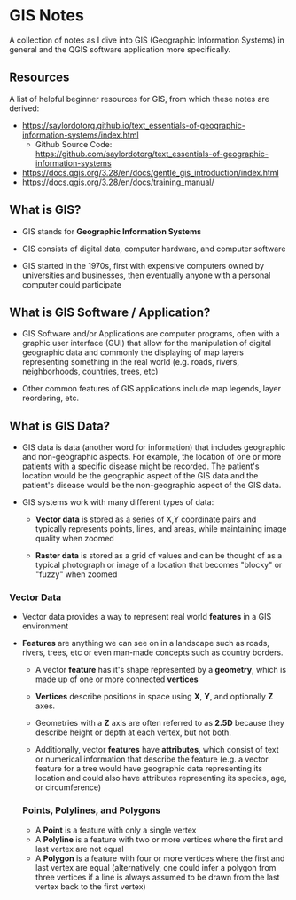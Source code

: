 # GIS Notes

A collection of notes as I dive into GIS (Geographic Information Systems) in general and the QGIS software application more specifically.

## Resources

A list of helpful beginner resources for GIS, from which these notes are derived:
  - https://saylordotorg.github.io/text_essentials-of-geographic-information-systems/index.html
    - Github Source Code: https://github.com/saylordotorg/text_essentials-of-geographic-information-systems
  - https://docs.qgis.org/3.28/en/docs/gentle_gis_introduction/index.html
  - https://docs.qgis.org/3.28/en/docs/training_manual/

## What is GIS?

 - GIS stands for **Geographic Information Systems**

 - GIS consists of digital data, computer hardware, and computer software

 - GIS started in the 1970s, first with expensive computers owned by universities and businesses, then eventually anyone with a personal computer could participate

## What is GIS Software / Application?

 - GIS Software and/or Applications are computer programs, often with a graphic user interface (GUI) that allow for the manipulation of digital geographic data and commonly the displaying of map layers representing something in the real world (e.g. roads, rivers, neighborhoods, countries, trees, etc)
 
 - Other common features of GIS applications include map legends, layer reordering, etc.

## What is GIS Data?
  
   - GIS data is data (another word for information) that includes geographic and non-geographic aspects. For example, the location of one or more patients with a specific disease might be recorded. The patient's location would be the geographic aspect of the GIS data and the patient's disease would be the non-geographic aspect of the GIS data.

   - GIS systems work with many different types of data:
      - **Vector data** is stored as a series of X,Y coordinate pairs and typically represents points, lines, and areas, while maintaining image quality when zoomed

      - **Raster data** is stored as a grid of values and can be thought of as a typical photograph or image of a location that becomes "blocky" or "fuzzy" when zoomed

### Vector Data
  - Vector data provides a way to represent real world **features** in a GIS environment

  - **Features** are anything we can see on in a landscape such as roads, rivers, trees, etc or even man-made concepts such as country borders.

    - A vector **feature** has it's shape represented by a **geometry**, which is made up of one or more connected **vertices**

    - **Vertices** describe positions in space using **X**, **Y**, and optionally **Z** axes.

    - Geometries with a **Z** axis are often referred to as **2.5D** because they describe height or depth at each vertex, but not both.

    - Additionally, vector **features** have **attributes**, which consist of text or numerical information that describe the feature (e.g. a vector feature for a tree would have geographic data representing its location and could also have attributes representing its species, age, or circumference)

    ### Points, Polylines, and Polygons

    - A **Point** is a feature with only a single vertex
    - A **Polyline** is a feature with two or more vertices where the first and last vertex are not equal
    - A **Polygon** is a feature with four or more vertices where the first and last vertex are equal (alternatively, one could infer a polygon from three vertices if a line is always assumed to be drawn from the last vertex back to the first vertex)